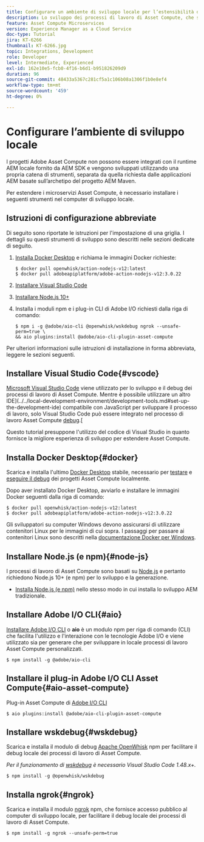 ```yaml
---
title: Configurare un ambiente di sviluppo locale per l’estensibilità di Asset Compute
description: Lo sviluppo dei processi di lavoro di Asset Compute, che sono applicazioni JavaScript Node.js, richiede strumenti di sviluppo specifici diversi dallo sviluppo tradizionale di AEM, che vanno da Node.js e vari moduli npm a Docker Desktop e Microsoft Visual Studio Code.
feature: Asset Compute Microservices
version: Experience Manager as a Cloud Service
doc-type: Tutorial
jira: KT-6266
thumbnail: KT-6266.jpg
topic: Integrations, Development
role: Developer
level: Intermediate, Experienced
exl-id: 162e10e5-fcb0-4f16-b6d1-b951826209d9
duration: 96
source-git-commit: 48433a5367c281cf5a1c106b08a1306f1b0e8ef4
workflow-type: tm+mt
source-wordcount: '459'
ht-degree: 0%

---
```


# Configurare l’ambiente di sviluppo locale

I progetti Adobe Asset Compute non possono essere integrati con il runtime AEM locale fornito da AEM SDK e vengono sviluppati utilizzando una propria catena di strumenti, separata da quella richiesta dalle applicazioni AEM basate sull’archetipo del progetto AEM Maven.

Per estendere i microservizi Asset Compute, è necessario installare i seguenti strumenti nel computer di sviluppo locale.

## Istruzioni di configurazione abbreviate

Di seguito sono riportate le istruzioni per l&#39;impostazione di una griglia. I dettagli su questi strumenti di sviluppo sono descritti nelle sezioni dedicate di seguito.

1. [Installa Docker Desktop](https://www.docker.com/products/docker-desktop) e richiama le immagini Docker richieste:

   ```
   $ docker pull openwhisk/action-nodejs-v12:latest
   $ docker pull adobeapiplatform/adobe-action-nodejs-v12:3.0.22
   ```

1. [Installare Visual Studio Code](https://code.visualstudio.com/download)
1. [Installare Node.js 10+](../../local-development-environment/development-tools.md#node-js)
1. Installa i moduli npm e i plug-in CLI di Adobe I/O richiesti dalla riga di comando:

   ```
   $ npm i -g @adobe/aio-cli @openwhisk/wskdebug ngrok --unsafe-perm=true \
   && aio plugins:install @adobe/aio-cli-plugin-asset-compute
   ```

Per ulteriori informazioni sulle istruzioni di installazione in forma abbreviata, leggere le sezioni seguenti.

## Installare Visual Studio Code{#vscode}

[Microsoft Visual Studio Code](https://code.visualstudio.com/download) viene utilizzato per lo sviluppo e il debug dei processi di lavoro di Asset Compute. Mentre è possibile utilizzare un altro IDE](../../local-development-environment/development-tools.md#set-up-the-development-ide) compatibile con JavaScript per sviluppare il processo di lavoro, solo Visual Studio Code può essere integrato nel processo di lavoro Asset Compute [debug](../test-debug/debug.md).[

Questo tutorial presuppone l&#39;utilizzo del codice di Visual Studio in quanto fornisce la migliore esperienza di sviluppo per estendere Asset Compute.

## Installa Docker Desktop{#docker}

Scarica e installa l&#39;ultimo [Docker Desktop](https://www.docker.com/products/docker-desktop) stabile, necessario per [testare](../test-debug/test.md) e [eseguire il debug](../test-debug/debug.md) dei progetti Asset Compute localmente.

Dopo aver installato Docker Desktop, avviarlo e installare le immagini Docker seguenti dalla riga di comando:

```
$ docker pull openwhisk/action-nodejs-v12:latest
$ docker pull adobeapiplatform/adobe-action-nodejs-v12:3.0.22
```

Gli sviluppatori su computer Windows devono assicurarsi di utilizzare contenitori Linux per le immagini di cui sopra. I passaggi per passare ai contenitori Linux sono descritti nella [documentazione Docker per Windows](https://docs.docker.com/docker-for-windows/).

## Installare Node.js (e npm){#node-js}

I processi di lavoro di Asset Compute sono basati su [Node.js](https://nodejs.org/) e pertanto richiedono Node.js 10+ (e npm) per lo sviluppo e la generazione.

+ [Installa Node.js (e npm)](../../local-development-environment/development-tools.md#node-js) nello stesso modo in cui installa lo sviluppo AEM tradizionale.

## Installare Adobe I/O CLI{#aio}

[Installare Adobe I/O CLI](../../local-development-environment/development-tools.md#aio-cli) o __aio__ è un modulo npm per riga di comando (CLI) che facilita l&#39;utilizzo e l&#39;interazione con le tecnologie Adobe I/O e viene utilizzato sia per generare che per sviluppare in locale processi di lavoro Asset Compute personalizzati.

```
$ npm install -g @adobe/aio-cli
```

## Installare il plug-in Adobe I/O CLI Asset Compute{#aio-asset-compute}

Plug-in Asset Compute di [Adobe I/O CLI](https://github.com/adobe/aio-cli-plugin-asset-compute)

```
$ aio plugins:install @adobe/aio-cli-plugin-asset-compute
```

## Installare wskdebug{#wskdebug}

Scarica e installa il modulo di debug [Apache OpenWhisk](https://www.npmjs.com/package/@openwhisk/wskdebug) npm per facilitare il debug locale dei processi di lavoro di Asset Compute.

_Per il funzionamento di [wskdebug](#wskdebug) è necessario Visual Studio Code 1.48.x+._

```
$ npm install -g @openwhisk/wskdebug
```

## Installa ngrok{#ngrok}

Scarica e installa il modulo [ngrok](https://www.npmjs.com/package/ngrok) npm, che fornisce accesso pubblico al computer di sviluppo locale, per facilitare il debug locale dei processi di lavoro di Asset Compute.

```
$ npm install -g ngrok --unsafe-perm=true
```
